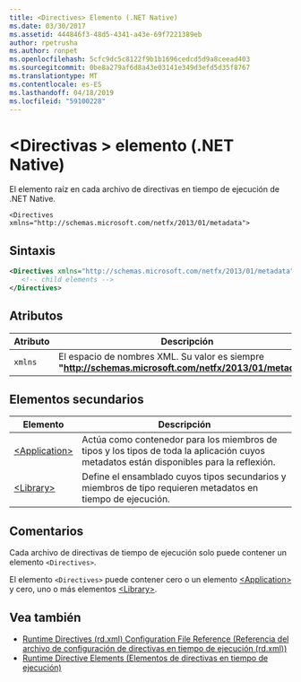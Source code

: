 ```yaml
---
title: <Directives> Elemento (.NET Native)
ms.date: 03/30/2017
ms.assetid: 444846f3-48d5-4341-a43e-69f7221389eb
author: rpetrusha
ms.author: ronpet
ms.openlocfilehash: 5cfc9dc5c8122f9b1b1696cedcd5d9a8ceead403
ms.sourcegitcommit: 0be8a279af6d8a43e03141e349d3efd5d35f8767
ms.translationtype: MT
ms.contentlocale: es-ES
ms.lasthandoff: 04/18/2019
ms.locfileid: "59100228"
---
```

# <a name="directives-element-net-native"></a>\<Directivas > elemento (.NET Native)
El elemento raíz en cada archivo de directivas en tiempo de ejecución de .NET Native.  
  
 `<Directives xmlns="http://schemas.microsoft.com/netfx/2013/01/metadata">` 
  
## <a name="syntax"></a>Sintaxis  
  
```xml  
<Directives xmlns="http://schemas.microsoft.com/netfx/2013/01/metadata">  
   <!-- child elements -->   
</Directives>  
```  
  
## <a name="attributes"></a>Atributos  
  
|Atributo|Descripción|  
|---------------|-----------------|  
|`xmlns`|El espacio de nombres XML. Su valor es siempre **"http://schemas.microsoft.com/netfx/2013/01/metadata"**.|  
  
## <a name="child-elements"></a>Elementos secundarios  
  
|Elemento|Descripción|  
|-------------|-----------------|  
|[\<Application>](../../../docs/framework/net-native/application-element-net-native.md)|Actúa como contenedor para los miembros de tipos y los tipos de toda la aplicación cuyos metadatos están disponibles para la reflexión.|  
|[\<Library>](../../../docs/framework/net-native/library-element-net-native.md)|Define el ensamblado cuyos tipos secundarios y miembros de tipo requieren metadatos en tiempo de ejecución.|  
  
## <a name="remarks"></a>Comentarios  
 Cada archivo de directivas de tiempo de ejecución solo puede contener un elemento `<Directives>`.  
  
 El elemento `<Directives>` puede contener cero o un elemento [\<Application>](../../../docs/framework/net-native/application-element-net-native.md) y cero, uno o más elementos [\<Library>](../../../docs/framework/net-native/library-element-net-native.md).  
  
## <a name="see-also"></a>Vea también

- [Runtime Directives (rd.xml) Configuration File Reference (Referencia del archivo de configuración de directivas en tiempo de ejecución (rd.xml))](../../../docs/framework/net-native/runtime-directives-rd-xml-configuration-file-reference.md)
- [Runtime Directive Elements (Elementos de directivas en tiempo de ejecución)](../../../docs/framework/net-native/runtime-directive-elements.md)
